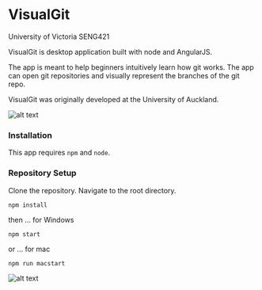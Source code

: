 # VisualGit
University of Victoria SENG421

VisualGit is desktop application built with node and AngularJS.

The app is meant to help beginners intuitively learn how git works. The app can open git repositories and visually represent the branches of the git repo.

VisualGit was originally developed at the University of Auckland.

![alt text](relative/path/to/visualgit.jpg?raw=true "Visual Git")

### Installation

This app requires ````npm```` and ````node````.

### Repository Setup

Clone the repository. Navigate to the root directory.

````
npm install
````
then ... for Windows
````
npm start
````

or ... for mac
````
npm run macstart
````

![alt text](relative/path/to/example-visualgit.jpg?raw=true "Visual Git Example")
